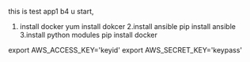 this is test app1
b4 u start,
1. install docker
yum install dokcer
2.install ansible
pip install ansible
3.install python modules
pip install docker

export AWS_ACCESS_KEY='keyid'
export AWS_SECRET_KEY='keypass'
